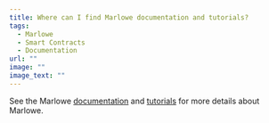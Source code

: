 ```yaml
---
title: Where can I find Marlowe documentation and tutorials?
tags:
  - Marlowe
  - Smart Contracts
  - Documentation
url: ""
image: ""
image_text: ""
---
```


See the Marlowe [documentation](https://docs.marlowe.iohk.io/docs/introduction) and [tutorials](https://docs.marlowe.iohk.io/tutorials) for more details about Marlowe.
